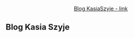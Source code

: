 <p align="center">
<a href="kasiaszyje.studio">Blog KasiaSzyje - link</a>
</p>

## Blog Kasia Szyje
